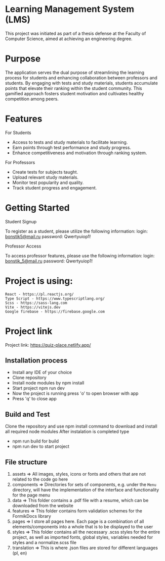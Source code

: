 # Learning Management System (LMS)

This project was initiated as part of a thesis defense at the Faculty of Computer Science, aimed at achieving an engineering degree.

# Purpose
The application serves the dual purpose of streamlining the learning process for students and enhancing collaboration between professors and students. By engaging with tests and study materials, students accumulate points that elevate their ranking within the student community. This gamified approach fosters student motivation and cultivates healthy competition among peers.

# Features
For Students
- Access to tests and study materials to facilitate learning.
- Earn points through test performance and study progress.
- Enhance competitiveness and motivation through ranking system.

For Professors
- Create tests for subjects taught.
- Upload relevant study materials.
- Monitor test popularity and quality.
- Track student progress and engagement.

# Getting Started

Student Signup

To register as a student, please utilize the following information:
login: bonstik5@mail.ru
password: Qwertyuiop1!

Professor Access

To access professor features, please use the following information:
login: bonstik_5@mail.ru
password: Qwertyuiop1!

# Project is using:
    React - https://pl.reactjs.org/
    Type Script - https://www.typescriptlang.org/
    Scss - https://sass-lang.com
    Vite - https://vitejs.dev
    Google firebase - https://firebase.google.com

# Project link
Project link: 
https://quiz-place.netlify.app/

## Installation process
- Install any IDE of your choice
- Clone repository 
- Install node modules by npm install
- Start project npm run dev
- Now the project is running press 'o' to open browser with app
- Press 'q' to close app

## Build and Test
Clone the repository and use npm install command to download and install all required node modules
After instalation is completed type 
- npm run build for build
- npm run dev to start project

## File structure
1. assets => 
   All images, styles, icons or fonts and others that are not related to the code go here
2. components => 
   Directories for sets of components, e.g. under the `Menu` directory, will have the implementation of the interface and functionality for the page menu
3. data => 
   This folder contains a .pdf file with a resume, which can be downloaded from the website
4. features =>
   This folder contains form validation schemes for the FormikDocs library
4. pages => 
   I store all pages here. Each page is a combination of all elements/components into a whole that is to be displayed to the user
5. styles => 
   This folder contains all the necessary .scss styles for the entire project, as well as imported fonts, global styles, variables needed for styles and a normalize.scss file
6. translation => 
   This is where .json files are stored for different languages (pl, en)